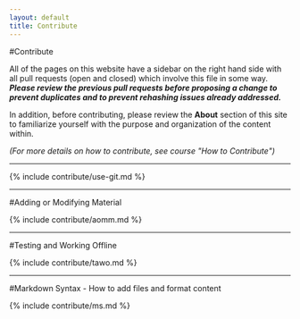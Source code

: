 ```yaml
---
layout: default
title: Contribute
---
```


#Contribute

All of the pages on this website have a sidebar on the right hand side with all pull requests (open and closed) which involve this file in some way. **_Please review the previous pull requests before proposing a change to prevent duplicates and to prevent rehashing issues already addressed._**

In addition, before contributing, please review the **About** section of this site to familiarize yourself with the purpose and organization of the content within.

_(For more details on how to contribute, see course "How to Contribute")_

----

{% include contribute/use-git.md %}

----

#Adding or Modifying Material

{% include contribute/aomm.md %}

----

#Testing and Working Offline

{% include contribute/tawo.md %}

----

#Markdown Syntax - How to add files and format content

{% include contribute/ms.md %}

